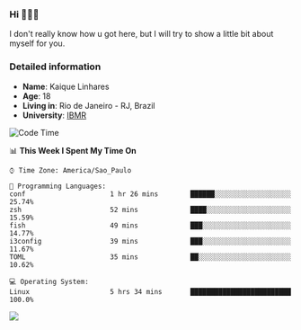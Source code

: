 ### Hi 🙋🏽‍♂️

I don't really know how u got here, but I will try to show a little bit about myself for you.

### Detailed information

* **Name**: Kaique Linhares
* **Age**: 18
* **Living in**: Rio  de Janeiro - RJ, Brazil
* **University**: [IBMR](https://www.ibmr.br/)

<!--START_SECTION:waka-->
![Code Time](http://img.shields.io/badge/Code%20Time-285%20hrs%203%20mins-blue)

📊 **This Week I Spent My Time On** 

```text
⌚︎ Time Zone: America/Sao_Paulo

💬 Programming Languages: 
conf                     1 hr 26 mins        ██████░░░░░░░░░░░░░░░░░░░   25.74% 
zsh                      52 mins             ████░░░░░░░░░░░░░░░░░░░░░   15.59% 
fish                     49 mins             ███░░░░░░░░░░░░░░░░░░░░░░   14.77% 
i3config                 39 mins             ███░░░░░░░░░░░░░░░░░░░░░░   11.67% 
TOML                     35 mins             ██░░░░░░░░░░░░░░░░░░░░░░░   10.62%

💻 Operating System: 
Linux                    5 hrs 34 mins       █████████████████████████   100.0%

```


<!--END_SECTION:waka-->

<a href="https://www.linkedin.com/in/kaique-linhares-25a840208/"  target="_blank"><img src="https://img.shields.io/badge/-LinkedIn-%230077B5?style=for-the-badge&logo=linkedin&logoColor=white" target="_blank"></a>
